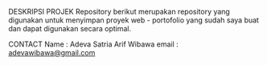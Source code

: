 DESKRIPSI PROJEK 
 Repository berikut merupakan repository yang digunakan untuk menyimpan proyek web - portofolio yang sudah saya buat dan dapat digunakan secara optimal. 

CONTACT 
Name    : Adeva Satria Arif Wibawa
email   : adevawibawa@gmail.com
